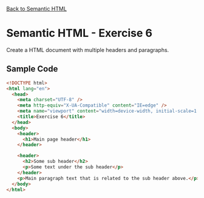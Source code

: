[Back to Semantic HTML](../../../html/semantic.md)

# Semantic HTML - Exercise 6

Create a HTML document with multiple headers and paragraphs.

## Sample Code

```html
<!DOCTYPE html>
<html lang="en">
  <head>
    <meta charset="UTF-8" />
    <meta http-equiv="X-UA-Compatible" content="IE=edge" />
    <meta name="viewport" content="width=device-width, initial-scale=1.0" />
    <title>Exercise 6</title>
  </head>
  <body>
    <header>
      <h1>Main page header</h1>
    </header>

    <header>
      <h2>Some sub header</h2>
      <p>Some text under the sub header</p>
    </header>
    <p>Main paragraph text that is related to the sub header above.</p>
  </body>
</html>
```
